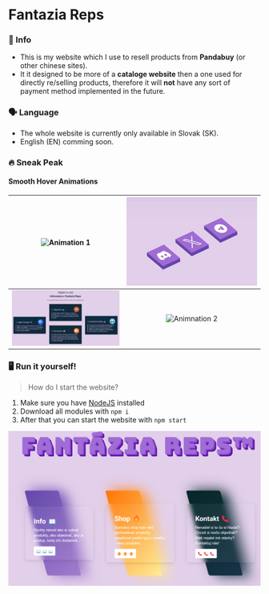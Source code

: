 # Fantazia Reps
### 📝 Info
- This is my website which I use to resell products from **Pandabuy** (or other chinese sites).
- It it designed to be more of a **cataloge website** then a one used for directly re/selling products, therefore it will **not** have any sort of payment method implemented in the future.

### 🗣️ Language
- The whole website is currently only available in Slovak (SK).
- English (EN) comming soon.

### 🔥 Sneak Peak

#### Smooth Hover Animations
<img src="screenshots/animation1.gif" alt="Animation 1" width="300"/>        |  <img src="screenshots/animation4.gif" alt="Animnation 4" width="500"/>
:---------------------------------------------------------------------------:|:----------------------------------------------------------------:
<img src="screenshots/animation3.gif" alt="Animation 3" width="400"/>        |  <img src="screenshots/animation2.gif" alt="Animnation 2" width="400"/>

### 🖥️ Run it yourself!
> How do I start the website?
1. Make sure you have [NodeJS](https://nodejs.org/en) installed
2. Download all modules with `npm i`
3. After that you can start the website with `npm start`

<img src="screenshots/preview.png" alt="Preview" width="800"/>
